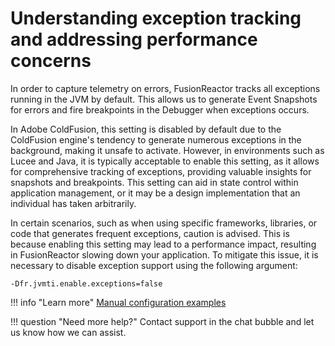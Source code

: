 
# Understanding exception tracking and addressing performance concerns

In order to capture telemetry on errors, FusionReactor tracks all exceptions running in the JVM by default. This allows us to generate Event Snapshots for errors and fire breakpoints in the Debugger when exceptions occurs.

In Adobe ColdFusion, this setting is disabled by default due to the ColdFusion engine's tendency to generate numerous exceptions in the background, making it unsafe to activate. However, in environments such as Lucee and Java, it is typically acceptable to enable this setting, as it allows for comprehensive tracking of exceptions, providing valuable insights for snapshots and breakpoints. This setting can aid in state control within application management, or it may be a design implementation that an individual has taken arbitrarily. 

In certain scenarios, such as when using specific frameworks, libraries, or code that generates frequent exceptions, caution is advised. This is because enabling this setting may lead to a performance impact, resulting in FusionReactor slowing down your application. To mitigate this issue, it is necessary to disable exception support using the following argument: 

`-Dfr.jvmti.enable.exceptions=false`


!!! info "Learn more"
    [Manual configuration examples](/Monitor-your-data/FR-Agent/Installation/Configuration-examples/)

!!! question "Need more help?"
    Contact support in the chat bubble and let us know how we can assist.



